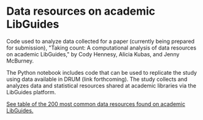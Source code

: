 # Data resources on academic LibGuides

Code used to analyze data collected for a paper (currently being prepared for submission), "Taking count: A computational analysis of data resources on academic LibGuides," by Cody Hennesy, Alicia Kubas, and Jenny McBurney.

The Python notebook includes code that can be used to replicate the study using data available in DRUM (link forthcoming). The study collects and analyzes data and statistical resources shared at academic libraries via the LibGuides platform.

[See table of the 200 most common data resources found on academic LibGuides.](https://chennesy.github.io/lg_data/)

